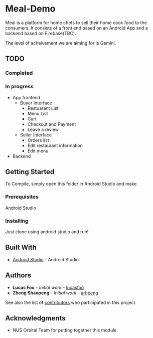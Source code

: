 # Meal-Demo
 
Meal is a platform for home chefs to sell their home cook food to the consumers. It consists of a front end based on an Android App and a backend based on Firebase(TBC).

The level of acheivement we are aiming for is Gemini.

## TODO
### Completed

### In progress

* App frontend
   * Buyer Interface
      * Restuarant List
      * Menu List
      * Cart
      * Checkout and Payment
      * Leave a review
   * Seller Interface
     * Orders list
     * Edit restaurant information
     * Edit menu
* Backend


## Getting Started

To Compile, simply open this folder in Android Studio and make.

### Prerequisites

Android Studio

### Installing

Just clone using android studio and run!

## Built With

* [Android Studio](https://developer.android.com/studio) - Android Studio

## Authors

* **Lucas Foo** - *Initial work* - [lucasfoo](https://github.com/lucasfoo)
* **Zheng Shaopeng** - *Initial work* - [arhpeng](https://github.com/arhpeng)


See also the list of [contributors](https://github.com/your/project/contributors) who participated in this project.

## Acknowledgments

* NUS Orbital Team for putting together this module.

